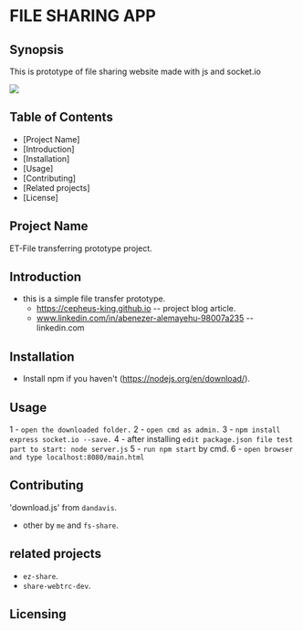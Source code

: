 # FILE SHARING APP

## Synopsis
This is prototype of file sharing website made with js and socket.io

<p><img src="https://github.com/cepheus-king/File-Sharing/blob/main/public/image/logo.png"></p>

## Table of Contents
* [Project Name]
* [Introduction]
* [Installation]
* [Usage]
* [Contributing]
* [Related projects]
* [License]

## Project Name
ET-File transferring prototype project.

## Introduction
* this is a simple file transfer prototype.
     * https://cepheus-king.github.io -- project blog article.
     * www.linkedin.com/in/abenezer-alemayehu-98007a235 -- linkedin.com

## Installation
* Install npm if you haven't (https://nodejs.org/en/download/).

## Usage
1 - `open the downloaded folder.`
2 - `open cmd as admin.`
3 - `npm install express socket.io --save.`
4 - after installing `edit package.json file test part to start: node server.js`
5 - `run npm start` by cmd.
6 - `open browser and type localhost:8080/main.html`

## Contributing
'download.js' from `dandavis`.
* other by `me` and `fs-share`.

## related projects
* `ez-share`.
* `share-webtrc-dev`.

## Licensing

